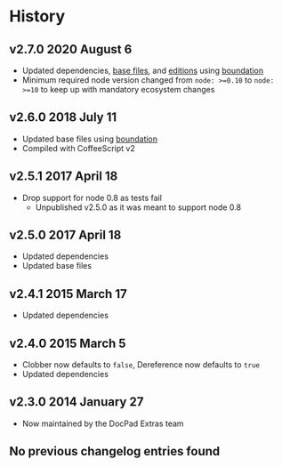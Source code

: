 # History

## v2.7.0 2020 August 6

-   Updated dependencies, [base files](https://github.com/bevry/base), and [editions](https://editions.bevry.me) using [boundation](https://github.com/bevry/boundation)
-   Minimum required node version changed from `node: >=0.10` to `node: >=10` to keep up with mandatory ecosystem changes

## v2.6.0 2018 July 11

-   Updated base files using [boundation](https://github.com/bevry/boundation)
-   Compiled with CoffeeScript v2

## v2.5.1 2017 April 18

-   Drop support for node 0.8 as tests fail
    -   Unpublished v2.5.0 as it was meant to support node 0.8

## v2.5.0 2017 April 18

-   Updated dependencies
-   Updated base files

## v2.4.1 2015 March 17

-   Updated dependencies

## v2.4.0 2015 March 5

-   Clobber now defaults to `false`, Dereference now defaults to `true`
-   Updated dependencies

## v2.3.0 2014 January 27

-   Now maintained by the DocPad Extras team

## No previous changelog entries found
